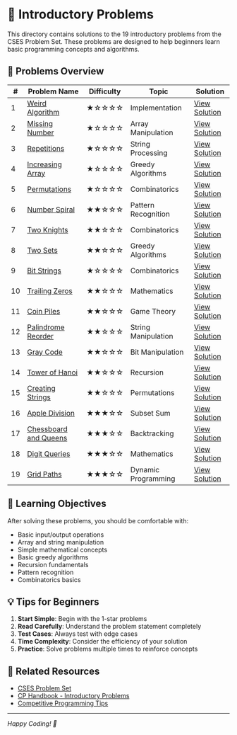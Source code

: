 # 📖 Introductory Problems

This directory contains solutions to the 19 introductory problems from the CSES Problem Set. These problems are designed to help beginners learn basic programming concepts and algorithms.

## 🎯 Problems Overview

| # | Problem Name | Difficulty | Topic | Solution |
|---|--------------|------------|-------|----------|
| 1 | [Weird Algorithm](Weird_Algorithm.cpp) | ★☆☆☆☆ | Implementation | [View Solution](Weird_Algorithm.cpp) |
| 2 | [Missing Number](Missing_Number.cpp) | ★☆☆☆☆ | Array Manipulation | [View Solution](Missing_Number.cpp) |
| 3 | [Repetitions](Repetitions.cpp) | ★☆☆☆☆ | String Processing | [View Solution](Repetitions.cpp) |
| 4 | [Increasing Array](Increasing_Array.cpp) | ★☆☆☆☆ | Greedy Algorithms | [View Solution](Increasing_Array.cpp) |
| 5 | [Permutations](Permutations.cpp) | ★☆☆☆☆ | Combinatorics | [View Solution](Permutations.cpp) |
| 6 | [Number Spiral](Number_Spiral.cpp) | ★★☆☆☆ | Pattern Recognition | [View Solution](Number_Spiral.cpp) |
| 7 | [Two Knights](Two_Knights.cpp) | ★★☆☆☆ | Combinatorics | [View Solution](Two_Knights.cpp) |
| 8 | [Two Sets](Two_Sets.cpp) | ★★☆☆☆ | Greedy Algorithms | [View Solution](Two_Sets.cpp) |
| 9 | [Bit Strings](Bit_Strings.cpp) | ★☆☆☆☆ | Combinatorics | [View Solution](Bit_Strings.cpp) |
| 10 | [Trailing Zeros](Trailing_Zeros.cpp) | ★★☆☆☆ | Mathematics | [View Solution](Trailing_Zeros.cpp) |
| 11 | [Coin Piles](Coin_Piles.cpp) | ★★☆☆☆ | Game Theory | [View Solution](Coin_Piles.cpp) |
| 12 | [Palindrome Reorder](Palindrome_Reorder.cpp) | ★★☆☆☆ | String Manipulation | [View Solution](Palindrome_Reorder.cpp) |
| 13 | [Gray Code](Gray_Code.cpp) | ★★☆☆☆ | Bit Manipulation | [View Solution](Gray_Code.cpp) |
| 14 | [Tower of Hanoi](Tower_of_Hanoi.cpp) | ★★☆☆☆ | Recursion | [View Solution](Tower_of_Hanoi.cpp) |
| 15 | [Creating Strings](Creating_Strings.cpp) | ★★☆☆☆ | Permutations | [View Solution](Creating_Strings.cpp) |
| 16 | [Apple Division](Apple_Division.cpp) | ★★★☆☆ | Subset Sum | [View Solution](Apple_Division.cpp) |
| 17 | [Chessboard and Queens](Chessboard_and_Queens.cpp) | ★★★☆☆ | Backtracking | [View Solution](Chessboard_and_Queens.cpp) |
| 18 | [Digit Queries](Digit_Queries.cpp) | ★★★☆☆ | Mathematics | [View Solution](Digit_Queries.cpp) |
| 19 | [Grid Paths](Grid_Paths.cpp) | ★★★☆☆ | Dynamic Programming | [View Solution](Grid_Paths.cpp) |

## 🚀 Learning Objectives

After solving these problems, you should be comfortable with:
- Basic input/output operations
- Array and string manipulation
- Simple mathematical concepts
- Basic greedy algorithms
- Recursion fundamentals
- Pattern recognition
- Combinatorics basics

## 💡 Tips for Beginners

1. **Start Simple**: Begin with the 1-star problems
2. **Read Carefully**: Understand the problem statement completely
3. **Test Cases**: Always test with edge cases
4. **Time Complexity**: Consider the efficiency of your solution
5. **Practice**: Solve problems multiple times to reinforce concepts

## 🔗 Related Resources

- [CSES Problem Set](https://cses.fi/problemset/)
- [CP Handbook - Introductory Problems](https://cses.fi/book/book.pdf#page=7)
- [Competitive Programming Tips](https://cp-algorithms.com/)

---

*Happy Coding! 🎉*

